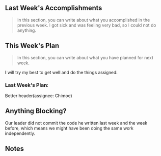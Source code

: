 ## Last Week's Accomplishments

> In this section, you can write about what you accomplished in the previous week.
I got sick and was feeling very bad, so I could not do anything.


## This Week's Plan

> In this section, you can write about what you have planned for next week.

I will try my best to get well and do the things assigned.

### Last Week's Plan:
Better header(assignee: Chimoe)


## Anything Blocking?

Our leader did not commit the code he written last week and the week before,
which means we might have been doing the same work independently.

## Notes

